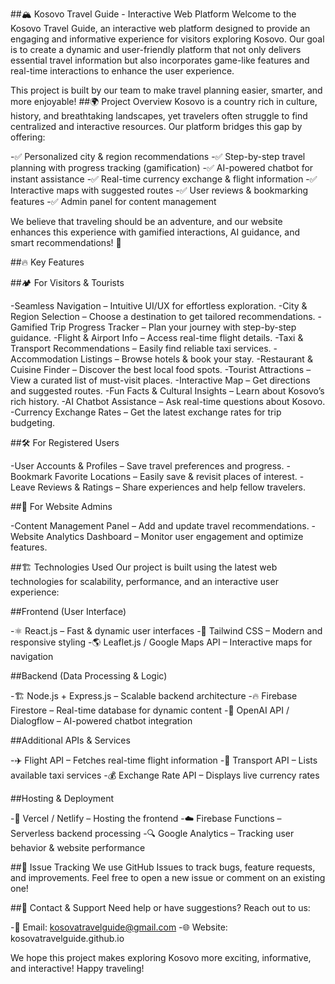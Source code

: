 ##🏔️ Kosovo Travel Guide - Interactive Web Platform Welcome to the Kosovo Travel Guide, an interactive web platform designed to provide an engaging and informative experience for visitors exploring Kosovo. Our goal is to create a dynamic and user-friendly platform that not only delivers essential travel information but also incorporates game-like features and real-time interactions to enhance the user experience.

This project is built by our team to make travel planning easier, smarter, and more enjoyable!
##🌍 Project Overview Kosovo is a country rich in culture, history, and breathtaking landscapes, yet travelers often struggle to find centralized and interactive resources. Our platform bridges this gap by offering:

-✅ Personalized city & region recommendations -✅ Step-by-step travel planning with progress tracking (gamification) -✅ AI-powered chatbot for instant assistance -✅ Real-time currency exchange & flight information -✅ Interactive maps with suggested routes -✅ User reviews & bookmarking features -✅ Admin panel for content management

We believe that traveling should be an adventure, and our website enhances this experience with gamified interactions, AI guidance, and smart recommendations! 🎉

##🔥 Key Features

##🏕️ For Visitors & Tourists

-Seamless Navigation – Intuitive UI/UX for effortless exploration. -City & Region Selection – Choose a destination to get tailored recommendations. -Gamified Trip Progress Tracker – Plan your journey with step-by-step guidance. -Flight & Airport Info – Access real-time flight details. -Taxi & Transport Recommendations – Easily find reliable taxi services. -Accommodation Listings – Browse hotels & book your stay. -Restaurant & Cuisine Finder – Discover the best local food spots. -Tourist Attractions – View a curated list of must-visit places. -Interactive Map – Get directions and suggested routes. -Fun Facts & Cultural Insights – Learn about Kosovo’s rich history. -AI Chatbot Assistance – Ask real-time questions about Kosovo. -Currency Exchange Rates – Get the latest exchange rates for trip budgeting.

##🛠️ For Registered Users

-User Accounts & Profiles – Save travel preferences and progress. -Bookmark Favorite Locations – Easily save & revisit places of interest. -Leave Reviews & Ratings – Share experiences and help fellow travelers.

##🔧 For Website Admins

-Content Management Panel – Add and update travel recommendations. -Website Analytics Dashboard – Monitor user engagement and optimize features.

##🏗️ Technologies Used Our project is built using the latest web technologies for scalability, performance, and an interactive user experience:

##Frontend (User Interface)

-⚛️ React.js – Fast & dynamic user interfaces -🎨 Tailwind CSS – Modern and responsive styling -🌎 Leaflet.js / Google Maps API – Interactive maps for navigation

##Backend (Data Processing & Logic)

-🏗 Node.js + Express.js – Scalable backend architecture -🔥 Firebase Firestore – Real-time database for dynamic content -🤖 OpenAI API / Dialogflow – AI-powered chatbot integration

##Additional APIs & Services

-✈️ Flight API – Fetches real-time flight information -🚖 Transport API – Lists available taxi services -💰 Exchange Rate API – Displays live currency rates

##Hosting & Deployment

-🚀 Vercel / Netlify – Hosting the frontend -☁️ Firebase Functions – Serverless backend processing -🔍 Google Analytics – Tracking user behavior & website performance

##🔹 Issue Tracking We use GitHub Issues to track bugs, feature requests, and improvements. Feel free to open a new issue or comment on an existing one!

##📢 Contact & Support Need help or have suggestions? Reach out to us:

-📧 Email: kosovatravelguide@gmail.com -🌐 Website: kosovatravelguide.github.io

We hope this project makes exploring Kosovo more exciting, informative, and interactive! Happy traveling!
